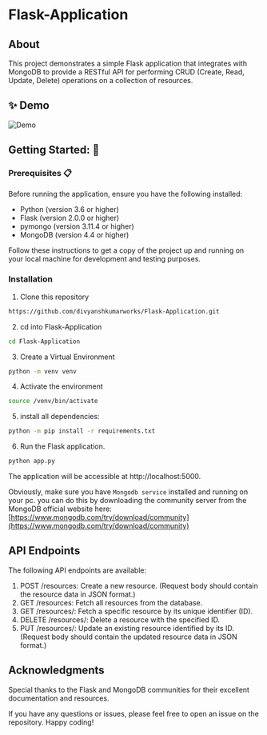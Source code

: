 # Flask-Application

## About
This project demonstrates a simple Flask application that integrates with MongoDB to provide a RESTful API for performing CRUD (Create, Read, Update, Delete) operations on a collection of resources.

## ✨ Demo

![Demo](https://github.com/divyanshkumarworks/Flask-Application/assets/134360630/0e91c1e4-2183-4f03-b1e3-1e757187b116)


## Getting Started: 🚀

### Prerequisites 📋
Before running the application, ensure you have the following installed:

- Python (version 3.6 or higher)
- Flask (version 2.0.0 or higher)
- pymongo (version 3.11.4 or higher)
- MongoDB (version 4.4 or higher)

Follow these instructions to get a copy of the project up and running on your local machine for development and testing purposes.

### Installation
1. Clone this repository
 ```bash
 https://github.com/divyanshkumarworks/Flask-Application.git
 ```
2. cd into Flask-Application
 ```bash
 cd Flask-Application
```
3. Create a Virtual Environment
 ```bash
 python -m venv venv
 ```
4. Activate the environment
 ```bash
 source /venv/bin/activate
 ``` 
5. install all dependencies:
```bash
python -m pip install -r requirements.txt
```

6. Run the Flask application.
```bash
python app.py
```
The application will be accessible at http://localhost:5000.

Obviously, make sure you have ```Mongodb service``` installed and running on your pc. you can do this by downloading the community server from the MongoDB official website here: [https://www.mongodb.com/try/download/community](https://www.mongodb.com/try/download/community)

## API Endpoints

The following API endpoints are available:

1. POST /resources: Create a new resource. (Request body should contain the resource data in JSON format.)
2. GET /resources: Fetch all resources from the database.
3. GET /resources/<id>: Fetch a specific resource by its unique identifier (ID).
4. DELETE /resources/<id>: Delete a resource with the specified ID.
5. PUT /resources/<id>: Update an existing resource identified by its ID. (Request body should contain the updated resource data in JSON format.)

## Acknowledgments
Special thanks to the Flask and MongoDB communities for their excellent documentation and resources.

If you have any questions or issues, please feel free to open an issue on the repository. Happy coding!
